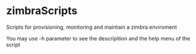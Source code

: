 # zimbraScripts
Scripts for provisioning, monitoring and maintain a zimbra enviroment


You may use -h parameter to see the descripition and the help menu of the script
